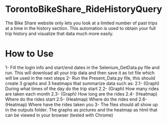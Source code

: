 # TorontoBikeShare_RideHistoryQuery
The Bike Share website only lets you look at a limited number of past trips at a time in the history section. This automation is used to obtain your full trip history and visualize that data much more easily.

# How to Use
1- Fill the login info and start/end dates in the Selenium_GetData.py file and run. This will download all your trip data and then save it as txt file which will be used in the next steps
2- Run the Present_Data.py file, this should create 3 graphs and 3 heatmaps that summarize data such as:
    2.1- (Graph) During what times of the day do the trip start
    2.2- (Graph) How many rides are taken each month
    2.3- (Graph) How long are the rides
    2.4- (Heatmap) Where do the rides start
    2.5- (Heatmap) Where do the rides end
    2.6- (Heatmap) Where have the rides taken you
3- The files should all show up in the outputs folder. The graphs as pictures and the heatmap as html that can be viewed in your browser (tested with Chrome)
